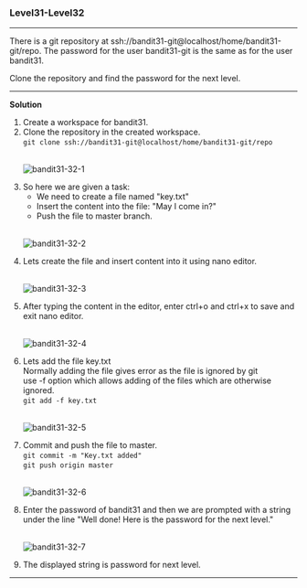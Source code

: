 ### Level31-Level32

<hr>
There is a git repository at ssh://bandit31-git@localhost/home/bandit31-git/repo. The password for the user bandit31-git is the same as for the user bandit31.

Clone the repository and find the password for the next level.
<hr/>

<b>Solution</b><br/>

<p>
<ol>

<li>Create a workspace for bandit31.</li>
<li>Clone the repository in the created workspace.<br/>
<code>git clone ssh://bandit31-git@localhost/home/bandit31-git/repo</code></li>
<br/>

![bandit31-32-1](https://user-images.githubusercontent.com/88927842/184012694-8d04fa00-a88e-42c9-8805-9498d22e9da6.png)

<li>So here we are given a task:
<ul>
    <li>We need to create a file named "key.txt"</li>
    <li>Insert the content into the file: "May I come in?"</li>
    <li>Push the file to master branch.</li>
</ul>
</li>
<br/>

![bandit31-32-2](https://user-images.githubusercontent.com/88927842/184012711-cc7aec2c-c45a-41c0-9445-ccd3d4d92f2d.png)

<li>Lets create the file and insert content into it using nano editor.</li>
<br/>

![bandit31-32-3](https://user-images.githubusercontent.com/88927842/184012731-14df9b0f-bd9d-426f-bce3-017585d46a8d.png)

<li>After typing the content in the editor, enter ctrl+o and ctrl+x to save and exit nano editor.</li>
<br/>

![bandit31-32-4](https://user-images.githubusercontent.com/88927842/184012753-ec25a655-2e94-4ac8-a029-16eb56f44771.png)

<li>Lets add the file key.txt<br/>
Normally adding the file gives error as the file is ignored by git<br/>
use -f option which allows adding of the files which are otherwise ignored.<br/>
<code>git add -f key.txt</code></li>
<br/>

![bandit31-32-5](https://user-images.githubusercontent.com/88927842/184012776-ad6a5228-3d9d-4875-8f4d-f1956148a455.png)

<li>Commit and push the file to master.<br/>
<code>git commit -m "Key.txt added"</code><br/>
<code>git push origin master</code></li>
<br/>

![bandit31-32-6](https://user-images.githubusercontent.com/88927842/184012794-768e3661-7312-48ca-b053-0c381b4d8f13.png)

<li>Enter the password of bandit31 and then we are prompted with a string under the line "Well done! Here is the password for the next level."</li>
<br/>

![bandit31-32-7](https://user-images.githubusercontent.com/88927842/184012820-a2f6ee18-f587-483f-bf90-a219637633b7.png)

<li>The displayed string is password for next level.</li>
</p>
</ol>
<hr/>